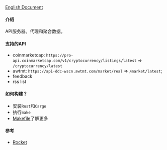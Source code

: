 [English Document](./README.md)

#### 介绍
API服务器。代理和聚合数据。

#### 支持的API
- coinmarketcap: `https://pro-api.coinmarketcap.com/v1/cryptocurrency/listings/latest` => `/cryptocurrency/latest`
- awtmt: `https://api-ddc-wscn.awtmt.com/market/real` => `/market/latest`;
- feedback
- rss list

#### 如何构建？
- 安装`Rust`和`Cargo`
- 执行`make`
- [Makefile](./Makefile)了解更多

#### 参考
- [Rocket](https://rocket.rs/v0.5-rc/guide/introduction/)
